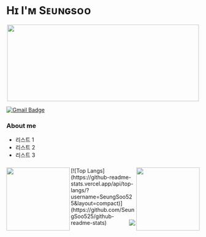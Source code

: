 # Hɪ I'ᴍ Sᴇᴜɴɢsᴏᴏ

<p align="center"><img src="https://cdn.discordapp.com/attachments/1052968210678423552/1065987022457688064/2afa1da2e65724b0.png"  width="500" height="200"></p>

[![Gmail Badge](https://img.shields.io/badge/Gmail-D14836?style=flat&logo=Gmail&logoColor=white)](mailto:shinseungsoo525@gmail.com)

### About me

* 리스트 1
* 리스트 2
* 리스트 3

### 

<img align='left' src="https://github-readme-stats.vercel.app/api?username=seungsoo525" height="165">
<img align='right' src="https://github-readme-stats.vercel.app/api/top-langs/?username=SeungSoo525&layout=compact" height="165">
[![Top Langs](https://github-readme-stats.vercel.app/api/top-langs/?username=SeungSoo525&layout=compact)](https://github.com/SeungSoo525/github-readme-stats)

<img align='right' src="http://mazassumnida.wtf/api/v2/generate_badge?boj=seungsoo525">
